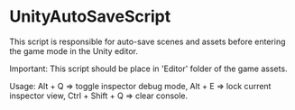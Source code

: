# UnityAutoSaveScript
This script is responsible for auto-save scenes and assets before entering the game mode in the Unity editor.

Important: This script should be place in 'Editor' folder of the game assets.

Usage:
Alt + Q => toggle inspector debug mode,
Alt + E => lock current inspector view,
Ctrl + Shift + Q => clear console.
